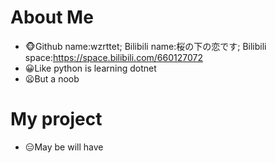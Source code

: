 # About Me
- 🐵Github name:wzrttet; Bilibili name:桜の下の恋です; Bilibili space:https://space.bilibili.com/660127072    
- 😀Like python is learning dotnet  
- 😦But a noob  

# My project
- 😑May be will have



